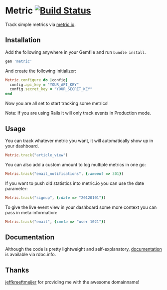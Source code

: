 # Metric [![Build Status](https://secure.travis-ci.org/bittersweet/metric.png)](http://travis-ci.org/bittersweet/metric)

Track simple metrics via [metric.io](metric.io).

## Installation

Add the following anywhere in your Gemfile and run `bundle install`.

``` ruby
gem 'metric'
```

And create the following initializer:

``` ruby
Metric.configure do |config|
  config.api_key = "YOUR_API_KEY"
  config.secret_key = "YOUR_SECRET_KEY"
end
```

Now you are all set to start tracking some metrics!

Note: If you are using Rails it will only track events in Production mode.

## Usage

You can track whatever metric you want, it will automatically show up in your
dashboard.

``` ruby
Metric.track("article_view")
```

You can also add a custom amount to log multiple metrics in one go:

``` ruby
Metric.track("email_notifications", {:amount => 301})
```

If you want to push old statistics into metric.io you can use the date
parameter:

``` ruby
Metric.track("signup", {:date => "20120101"})
```

To give the live event view in your dashboard some more context you can pass in
meta information:

``` ruby
Metric.track("email", {:meta => "user 1021"})
```

## Documentation

Although the code is pretty lightweight and self-explanatory,
[documentation](http://rdoc.info/github/bittersweet/metric/master/frames)
is available via rdoc.info.

## Thanks

[jeffkreeftmeijer](https://github.com/jeffkreeftmeijer) for providing me with
the awesome domainname!
